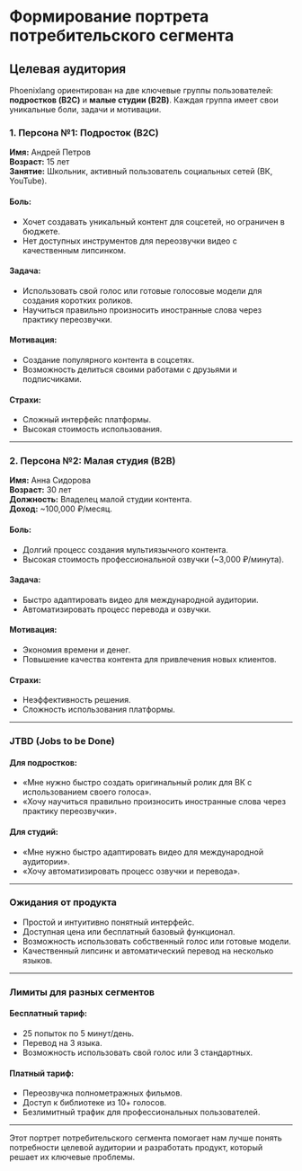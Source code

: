 # Формирование портрета потребительского сегмента

## Целевая аудитория
Phoenixlang ориентирован на две ключевые группы пользователей: **подростков (B2C)** и **малые студии (B2B)**. Каждая группа имеет свои уникальные боли, задачи и мотивации.

### 1. **Персона №1: Подросток (B2C)**  
**Имя:** Андрей Петров  
**Возраст:** 15 лет  
**Занятие:** Школьник, активный пользователь социальных сетей (ВК, YouTube).  

#### Боль:
- Хочет создавать уникальный контент для соцсетей, но ограничен в бюджете.  
- Нет доступных инструментов для переозвучки видео с качественным липсинком.  

#### Задача:
- Использовать свой голос или готовые голосовые модели для создания коротких роликов.  
- Научиться правильно произносить иностранные слова через практику переозвучки.  

#### Мотивация:
- Создание популярного контента в соцсетях.  
- Возможность делиться своими работами с друзьями и подписчиками.  

#### Страхи:
- Сложный интерфейс платформы.  
- Высокая стоимость использования.  

---

### 2. **Персона №2: Малая студия (B2B)**  
**Имя:** Анна Сидорова  
**Возраст:** 30 лет  
**Должность:** Владелец малой студии контента.  
**Доход:** ~100,000 ₽/месяц.  

#### Боль:
- Долгий процесс создания мультиязычного контента.  
- Высокая стоимость профессиональной озвучки (~3,000 ₽/минута).  

#### Задача:
- Быстро адаптировать видео для международной аудитории.  
- Автоматизировать процесс перевода и озвучки.  

#### Мотивация:
- Экономия времени и денег.  
- Повышение качества контента для привлечения новых клиентов.  

#### Страхи:
- Неэффективность решения.  
- Сложность использования платформы.  

---

### JTBD (Jobs to be Done)
#### Для подростков:
- «Мне нужно быстро создать оригинальный ролик для ВК с использованием своего голоса».  
- «Хочу научиться правильно произносить иностранные слова через практику переозвучки».  

#### Для студий:
- «Мне нужно быстро адаптировать видео для международной аудитории».  
- «Хочу автоматизировать процесс озвучки и перевода».  

---

### Ожидания от продукта
- Простой и интуитивно понятный интерфейс.  
- Доступная цена или бесплатный базовый функционал.  
- Возможность использовать собственный голос или готовые модели.  
- Качественный липсинк и автоматический перевод на несколько языков.  

---

### Лимиты для разных сегментов
#### Бесплатный тариф:
- 25 попыток по 5 минут/день.  
- Перевод на 3 языка.  
- Возможность использовать свой голос или 3 стандартных.  

#### Платный тариф:
- Переозвучка полнометражных фильмов.  
- Доступ к библиотеке из 10+ голосов.  
- Безлимитный трафик для профессиональных пользователей.  

---

Этот портрет потребительского сегмента помогает нам лучше понять потребности целевой аудитории и разработать продукт, который решает их ключевые проблемы.
